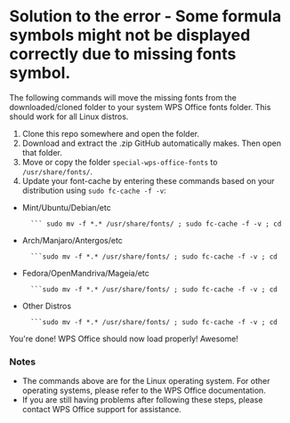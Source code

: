 
# Solution to the error - Some formula symbols might not be displayed correctly due to missing fonts symbol.

The following commands will move the missing fonts from the downloaded/cloned folder to your system WPS Office fonts folder. This should work for all Linux distros.

1. Clone this repo somewhere and open the folder.
2. Download and extract the .zip GitHub automatically makes. Then open that folder.
3. Move or copy the folder `special-wps-office-fonts` to `/usr/share/fonts/`.
4. Update your font-cache by entering these commands based on your distribution using `sudo fc-cache -f -v`:

* Mint/Ubuntu/Debian/etc
    
        ``` sudo mv -f *.* /usr/share/fonts/ ; sudo fc-cache -f -v ; cd

* Arch/Manjaro/Antergos/etc
    
        ```sudo mv -f *.* /usr/share/fonts/ ; sudo fc-cache -f -v ; cd

* Fedora/OpenMandriva/Mageia/etc
    
        ```sudo mv -f *.* /usr/share/fonts/ ; sudo fc-cache -f -v ; cd

* Other Distros
    
        ```sudo mv -f *.* /usr/share/fonts/ ; sudo fc-cache -f -v ; cd
    

You're done! WPS Office should now load properly! Awesome!

### Notes

* The commands above are for the Linux operating system. For other operating systems, please refer to the WPS Office documentation.
* If you are still having problems after following these steps, please contact WPS Office support for assistance.
